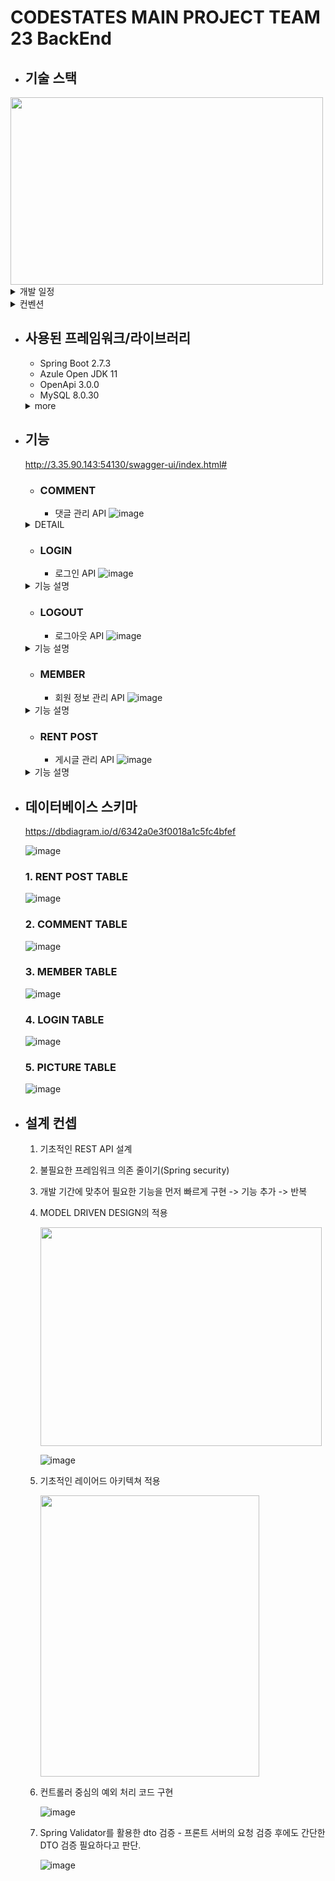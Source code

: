 # CODESTATES MAIN PROJECT TEAM 23 BackEnd


- ## 기술 스택

<img src="https://user-images.githubusercontent.com/80381715/194749237-0e0e8117-da2f-4436-950d-fdec443336de.png" width="500" height="300">

  <details>
      <summary>개발 일정</summary>

  - ## 메인 프로젝트 일정

  1. 개발 기간 09/14~09/30
  2. 테스팅, 버그 픽스 10/01~10/05
  3. 전체 테스트 10/05~10/07
  4. 배포 10/07

  - ## 백엔드 개발 일정

  ### 1 주차 ~09/17   
    - ToDo :  
        1. 프로젝트 주제 선정
        2. 도메인 계획
        3. DB 스키마 작성
        4. 리소스 응답용 REST 메소드 작성    
        5. side 기능 확인 및 정의
  ### 2 주차 ~09/24  
    - ToDo :  
      1. 요구 사항 정의서에 따른 컨트롤러 작성 및 서비스 로직 작성

  ### 3 주차 ~10/01  
    - ToDo :  
      1. 리팩토링 및 코드 가독성 최적화 작업

  ### 4 주차 ~10/07
    - ToDo :  
      1. EC2, S3, RDS, DNS, HTTPS 적용 및 배포
  ### 5 주차 ~10/9
    - ToDo :  
      1. 전체 테스팅 및 발표 자료 준비

  </details>

  <details>
      <summary>컨벤션</summary>

  - ## 컨벤션
  - 네이밍
    - 대문자 카멜 케이스로 클래스명
    - 소문자 카멜 케이스로 필드(클래스랑 구별이 되도록), 함수, 파라미터, 내부 지역변수 

  - 개행
    - 임포트 아래 두줄
    - 메소드 시그니쳐 아래 한줄
    - 클래스 이름 아래 한줄
    - 필드 선언 부분은 한번에, 아래에 로직 부분 들어가기 전에 한줄
    - 필드랑 로직이 합쳐져 있으면 한개의 블럭으로 만들고 한줄 return 부분 분리
    - return 아래에는 개행 없이, 단독 사용시 가능한 위아래 개행 없이 작성
    - 필드 블록 위아래 개행
    - 가능하면 연관있는 것들끼리(같은 지역변수 공유, 반복문 등) 하나의 블록으로 구성, 위아래 개행 넣기
    - EOF에 NewLine 추가하기

  - 주석 컨벤션(JavaDoc 형식 사용)
    - 일반적인 문자열(설명문)은 html 형식으로 작성
    - @exception : 발생 가능한 예외 정의
    - @throws	코드에서 throw 할 수 있는 예외상황 정의	
    - @param	메소드의 매개변수 / 인자값 설명	
    - @return	반환값	 
    - @deprecated	해당 구현체가 곧 삭제, 업데이트 중단을 의미	
    - @see ```<a href="외부링크 주소">링크 타이틀</a>``` 외부링크 연결 ```See Also: 링크 타이틀 ``` 로 렌더링

  - 클래스 어노테이션
    - 빈설정 어노테이션이 제일 위
    - 경로 맵핑
    - 생성자관련 어노테이션
    - 게터/세터/데이터
    - 스웨거 설정
    - 필드위에 스웨거 설정
    - 개행 없이 바로 붙여서

  - 메소드 파라미터 어노테이션
    - 스웨거 설정 - 한줄로, 설명은 간단히!
    - 맵핑
    - 개행 없이 바로 붙여서

  - 파라미터 어노테이션
    - 파라미터 유형
    - 스웨거 설정(dto의 경우 클래스명을 사용, Integer 와 같은 경우에는 파라미터 변수 이름을 사용)

  - 커밋 말머리
    - feat : 새로운 기능 추가
    - fix : 버그 수정
    - docs : 문서 관련
    - refactor : 코드 리팩토링(고려요소)
    - test : 테스트 관련 코드
    - etc : 사소한 수정(주석 같은)  
</details>

- ## 사용된 프레임워크/라이브러리

  - Spring Boot 2.7.3
  - Azule Open JDK 11
  - OpenApi 3.0.0
  - MySQL 8.0.30
  <details>
      <summary>more</summary>

  - auth0 JWT 4.0.0    
  - Mapstruct 1.4.2
  - assertJ 3.23.1
</details>

- ## 기능

  http://3.35.90.143:54130/swagger-ui/index.html#

    - ### COMMENT
      - 댓글 관리 API
      ![image](https://user-images.githubusercontent.com/80381715/194749648-c4b6e789-c158-49a8-9a6e-e86ade905340.png)

    <details>
    <summary>DETAIL</summary>

      ![image](https://user-images.githubusercontent.com/80381715/194750421-8a2328dd-b0bb-4c23-b36a-95ad1b7608f3.png)

    </details>

    - ### LOGIN
      - 로그인 API
      ![image](https://user-images.githubusercontent.com/80381715/194749642-92ac9505-1172-41bc-98a6-31e6b8d16622.png)


  <details>
      <summary>기능 설명</summary>

      ![image](https://user-images.githubusercontent.com/80381715/194750497-32ceaaff-5282-4065-93eb-2eb0f0ce0d29.png)

  </details>

    - ### LOGOUT
      - 로그아웃 API
      ![image](https://user-images.githubusercontent.com/80381715/194749662-e62a0fdc-6f31-4a3d-b95b-5fcc866214d0.png)


  <details>
      <summary>기능 설명</summary>

      ![image](https://user-images.githubusercontent.com/80381715/194750503-de9881ca-68e0-4211-9a5e-6b1f50bb5926.png)
  </details>


    - ### MEMBER
      - 회원 정보 관리 API
      ![image](https://user-images.githubusercontent.com/80381715/194749681-1a8e5123-1e4c-4f89-a706-01649fbf9a4b.png)


  <details>
      <summary>기능 설명</summary>

      ![image](https://user-images.githubusercontent.com/80381715/194750581-24f16443-210e-4057-84cd-990a35f47cdc.png)

  </details>


    - ### RENT POST
      - 게시글 관리 API
      ![image](https://user-images.githubusercontent.com/80381715/194749709-c4eaa13f-1bf4-4ed6-9d94-ff4a02d9cb88.png)


  <details>
      <summary>기능 설명</summary>

     
  </details>



- ## 데이터베이스 스키마

    https://dbdiagram.io/d/6342a0e3f0018a1c5fc4bfef
    
    ![image](https://user-images.githubusercontent.com/80381715/194754114-40574617-9c10-4af2-8f80-1c3444accf19.png)


    ### 1. RENT POST TABLE
     ![image](https://user-images.githubusercontent.com/80381715/194748475-88bd95cc-21dd-4840-ae41-6a4a9e3d8842.png)
  
    ### 2. COMMENT TABLE
     ![image](https://user-images.githubusercontent.com/80381715/194751082-808e7927-f846-4d10-b9c2-09a01eb2b2d0.png)
    
    ### 3. MEMBER TABLE
     ![image](https://user-images.githubusercontent.com/80381715/194751096-a928d68a-a253-41fc-a9ae-72bb88d8b1ff.png)
      
    ### 4. LOGIN TABLE
     ![image](https://user-images.githubusercontent.com/80381715/194751112-b67247e0-50c9-42a6-a47c-7adf81a2b48f.png)
    ### 5. PICTURE TABLE
     ![image](https://user-images.githubusercontent.com/80381715/194751452-1aed9dda-48f8-4e41-94b1-74eec1af0ebf.png)


- ## 설계 컨셉
    1. 기초적인 REST API 설계
    3. 불필요한 프레임워크 의존 줄이기(Spring security)
    4. 개발 기간에 맞추어 필요한 기능을 먼저 빠르게 구현 -> 기능 추가 -> 반복
    5. MODEL DRIVEN DESIGN의 적용
    
    
        <img src="https://user-images.githubusercontent.com/80381715/194752666-d1ca5dc8-4b5c-4138-83ee-9b0fd9166929.png" width="450" height="350">
        
        
        ![image](https://user-images.githubusercontent.com/80381715/194753719-57a9ad3f-bca8-4c9e-b296-2a4c04644fca.png)
        
        

    6. 기초적인 레이어드 아키텍쳐 적용
        
        
        <img src="https://user-images.githubusercontent.com/80381715/194753320-01aa6b70-9af9-4619-ae4a-d1fa237bdbfb.png" width="350" height="450">

    7. 컨트롤러 중심의 예외 처리 코드 구현
    
        ![image](https://user-images.githubusercontent.com/80381715/194753873-bd044517-972d-4980-8489-320d7ea24b6c.png)

    8. Spring Validator를 활용한 dto 검증 - 프론트 서버의 요청 검증 후에도 간단한 DTO 검증 필요하다고 판단.
    
        ![image](https://user-images.githubusercontent.com/80381715/194753983-d4e78258-ac41-4bbd-9988-4c8e9ef28958.png) 


    
 
     


